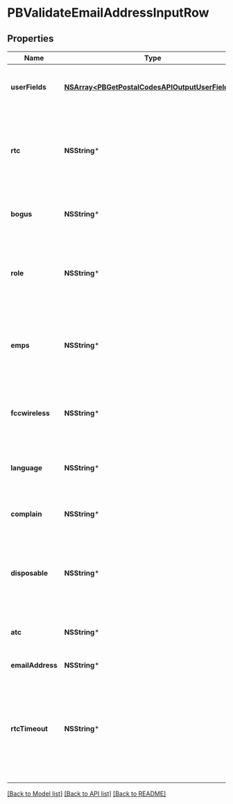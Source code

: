 # PBValidateEmailAddressInputRow

## Properties
Name | Type | Description | Notes
------------ | ------------- | ------------- | -------------
**userFields** | [**NSArray&lt;PBGetPostalCodesAPIOutputUserFields&gt;***](PBGetPostalCodesAPIOutputUserFields.md) | These fields are returned, unmodified, in the user_fields section of the response. | [optional] 
**rtc** | **NSString*** | Enables or disables real-time confirmation. If the deliverability of an email address cannot be determined via our knowledge base, a real-time confirmation can be attempted. | [optional] 
**bogus** | **NSString*** | Specifies whether to check if the email address is fictitious. For example, bgates@microsoft.com. | [optional] 
**role** | **NSString*** | Specifies whether to check if the email address has a non-personal handle, such as info@, sales@, or webmaster@. For example, sales@example.com. | [optional] 
**emps** | **NSString*** | Specifies whether to check if the email address appears on the Direct Marketing Association&#39;s Do Not Email list (Electronic Mail Preference Service). | [optional] 
**fccwireless** | **NSString*** | Specifies whether to check if the email address is associated with a domain that has restrictions on commercial email per the FCC. | [optional] 
**language** | **NSString*** | Specifies whether to check if the email address handle contains derogatory words. | [optional] 
**complain** | **NSString*** | Specifies whether to check if the owner of the email address is known to submit spam complaints. | [optional] 
**disposable** | **NSString*** | Specifies whether to check if the email address originates from a website that provides temporary email addresses, or if the email address appears to be temporary | [optional] 
**atc** | **NSString*** | One character code controlling the advanced suggestion behavior.The possible values are: a, c, and n | [optional] 
**emailAddress** | **NSString*** | The email address you want to validate. | [optional] 
**rtcTimeout** | **NSString*** | Specifies the timeout for real-time confirmation. See the description of the rtc parameter. Specify the timeout value in milliseconds. Valid values are 0 to 4000. By default, the system allows 1200 milliseconds for this check. | [optional] 

[[Back to Model list]](../README.md#documentation-for-models) [[Back to API list]](../README.md#documentation-for-api-endpoints) [[Back to README]](../README.md)


